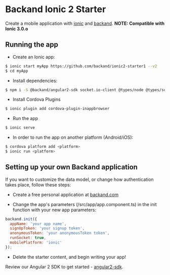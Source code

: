 # Backand Ionic 2 Starter
Create a mobile application with [ionic](http://www.ionicframework.com) and [backand](http://www.backand.com).
**NOTE: Compatible with Ionic 3.0.o**


## Running the app

- Create an Ionic app:
```bash
$ ionic start myApp https://github.com/backand/ionic2-starter1 --v2    
$ cd myApp
```

- Install dependencies:
```bash
$ npm i -S @backand/angular2-sdk socket.io-client @types/node @types/socket.io-client ionic-native
```

- Install Cordova Plugins
```bash
$ ionic plugin add cordova-plugin-inappbrowser
```

- Run the app
```bash
$ ionic serve
```

- In order to run the app on another platform (Android/iOS):
```bash
$ cordova platform add <platform>
$ ionic run <platform>
```


## Setting up your own Backand application
If you want to customize the data model, or change how authentication takes place, follow these steps:

- Create a free personal application at [backand.com](https://www.backand.com/apps/#/sign_up)

- Change the app's parameters (/src/app/app.component.ts) in the init function with your new app parameters:
```javascript
backand.init({
  appName: 'your app name',
  signUpToken: 'your signup token',
  anonymousToken: 'your anonymousToken token',
  runSocket: true,
  mobilePlatform: 'ionic'
});
```

- Delete the starter content, and begin writing your app!

Review our Angular 2 SDK to get started - [angular2-sdk](https://github.com/backand/angular2-sdk).
